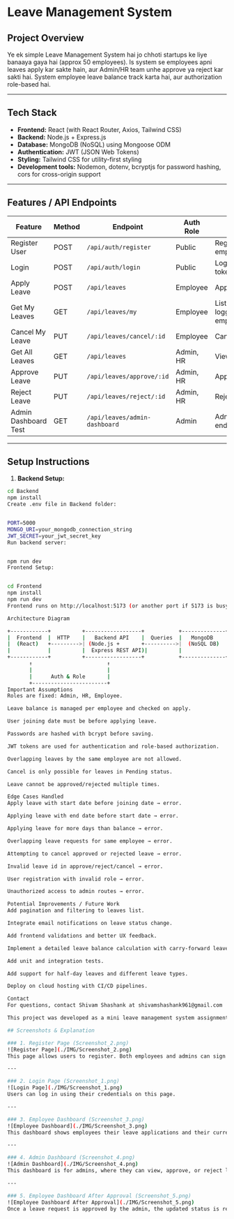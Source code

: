 # Leave Management System

## Project Overview

Ye ek simple Leave Management System hai jo chhoti startups ke liye banaaya gaya hai (approx 50 employees). Is system se employees apni leaves apply kar sakte hain, aur Admin/HR team unhe approve ya reject kar sakti hai. System employee leave balance track karta hai, aur authorization role-based hai.

---

## Tech Stack

- **Frontend:** React (with React Router, Axios, Tailwind CSS)
- **Backend:** Node.js + Express.js
- **Database:** MongoDB (NoSQL) using Mongoose ODM
- **Authentication:** JWT (JSON Web Tokens)
- **Styling:** Tailwind CSS for utility-first styling
- **Development tools:** Nodemon, dotenv, bcryptjs for password hashing, cors for cross-origin support

---

## Features / API Endpoints

| Feature              | Method | Endpoint                      | Auth Role | Description                       |
| -------------------- | ------ | ----------------------------- | --------- | --------------------------------- |
| Register User        | POST   | `/api/auth/register`          | Public    | Register employee/admin/hr        |
| Login                | POST   | `/api/auth/login`             | Public    | Login and get JWT token           |
| Apply Leave          | POST   | `/api/leaves`                 | Employee  | Apply for leave                   |
| Get My Leaves        | GET    | `/api/leaves/my`              | Employee  | List leaves of logged in employee |
| Cancel My Leave      | PUT    | `/api/leaves/cancel/:id`      | Employee  | Cancel own leave                  |
| Get All Leaves       | GET    | `/api/leaves`                 | Admin, HR | View all leaves                   |
| Approve Leave        | PUT    | `/api/leaves/approve/:id`     | Admin, HR | Approve a leave                   |
| Reject Leave         | PUT    | `/api/leaves/reject/:id`      | Admin, HR | Reject a leave                    |
| Admin Dashboard Test | GET    | `/api/leaves/admin-dashboard` | Admin     | Admin-only test endpoint          |

---

## Setup Instructions

1. **Backend Setup:**

```bash
cd Backend
npm install
Create .env file in Backend folder:


PORT=5000
MONGO_URI=your_mongodb_connection_string
JWT_SECRET=your_jwt_secret_key
Run backend server:


npm run dev
Frontend Setup:


cd Frontend
npm install
npm run dev
Frontend runs on http://localhost:5173 (or another port if 5173 is busy)

Architecture Diagram

+------------+          +------------------+           +--------------+
|  Frontend  |  HTTP    |   Backend API    |  Queries  |   MongoDB    |
|  (React)   +--------->| (Node.js +       +---------->|  (NoSQL DB)  |
|            |          |  Express REST API)|          |              |
+------------+          +------------------+           +--------------+
       ↑                        ↑
       |                        |
       |      Auth & Role       |
       +------------------------+
Important Assumptions
Roles are fixed: Admin, HR, Employee.

Leave balance is managed per employee and checked on apply.

User joining date must be before applying leave.

Passwords are hashed with bcrypt before saving.

JWT tokens are used for authentication and role-based authorization.

Overlapping leaves by the same employee are not allowed.

Cancel is only possible for leaves in Pending status.

Leave cannot be approved/rejected multiple times.

Edge Cases Handled
Apply leave with start date before joining date → error.

Applying leave with end date before start date → error.

Applying leave for more days than balance → error.

Overlapping leave requests for same employee → error.

Attempting to cancel approved or rejected leave → error.

Invalid leave id in approve/reject/cancel → error.

User registration with invalid role → error.

Unauthorized access to admin routes → error.

Potential Improvements / Future Work
Add pagination and filtering to leaves list.

Integrate email notifications on leave status change.

Add frontend validations and better UX feedback.

Implement a detailed leave balance calculation with carry-forward leaves.

Add unit and integration tests.

Add support for half-day leaves and different leave types.

Deploy on cloud hosting with CI/CD pipelines.

Contact
For questions, contact Shivam Shashank at shivamshashank961@gmail.com

This project was developed as a mini leave management system assignment to demonstrate full-stack development and system design skills.

## Screenshots & Explanation

### 1. Register Page (Screenshot_2.png)
![Register Page](./IMG/Screenshot_2.png)
This page allows users to register. Both employees and admins can sign up by providing their details here.

---

### 2. Login Page (Screenshot_1.png)
![Login Page](./IMG/Screenshot_1.png)
Users can log in using their credentials on this page.

---

### 3. Employee Dashboard (Screenshot_3.png)
![Employee Dashboard](./IMG/Screenshot_3.png)
This dashboard shows employees their leave applications and their current statuses, as shown in the image.

---

### 4. Admin Dashboard (Screenshot_4.png)
![Admin Dashboard](./IMG/Screenshot_4.png)
This dashboard is for admins, where they can view, approve, or reject leave requests.

---

### 5. Employee Dashboard After Approval (Screenshot_5.png)
![Employee Dashboard After Approval](./IMG/Screenshot_5.png)
Once a leave request is approved by the admin, the updated status is reflected on the employee’s dashboard.

```
